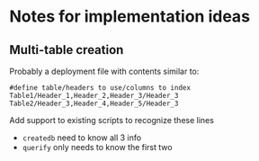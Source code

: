 # Notes for implementation ideas

## Multi-table creation

Probably a deployment file with contents similar to:

    #define table/headers to use/columns to index
    Table1/Header_1,Header_2,Header_3/Header_3
    Table2/Header_3,Header_4,Header_5/Header_3

Add support to existing scripts to recognize these lines

* `createdb` need to know all 3 info
* `querify` only needs to know the first two
